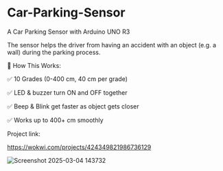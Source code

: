 # Car-Parking-Sensor
A Car Parking Sensor with Arduino UNO R3

The sensor helps the driver from having an accident with an object (e.g. a wall) during the parking process.

🎯 How This Works:

✅ 10 Grades (0-400 cm, 40 cm per grade)

✅ LED & buzzer turn ON and OFF together

✅ Beep & Blink get faster as object gets closer

✅ Works up to 400+ cm smoothly

Project link:

https://wokwi.com/projects/424349821986736129

![Screenshot 2025-03-04 143732](https://github.com/user-attachments/assets/f8be0c2e-7db2-408a-8be6-9c79628c20f3)
